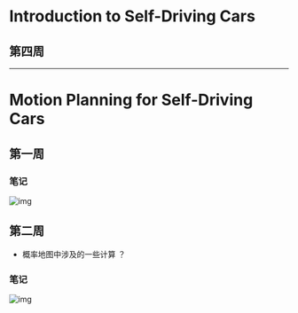 # Introduction to Self-Driving Cars

## 第四周

---

# Motion Planning for Self-Driving Cars

## 第一周

### 笔记

<img src="D:\github-wiki\练气期\课程\自动驾驶汽车专项课程\Motion Planning for Self-Driving Cars\one_week\motion planning.png" alt="img" style="zoom: 100%">

## 第二周

* 概率地图中涉及的一些计算 ？

### 笔记

<img src="D:\github-wiki\练气期\课程\自动驾驶汽车专项课程\Motion Planning for Self-Driving Cars\two_week\motion planning.png" alt="img" style="zoom: 100%">